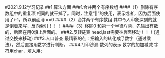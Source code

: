#2021.9.12学习记录
##1.算法方面
###1.合并两个有序数组
####（1）删除有序数组中的重复项
相同的就干掉了。同时，注意“||”的使用，表示或者，因为后面使用了i-1，所以前面用i==0
####（2）合并两个有序数组
其中令人印象深刻的就是倒着来写，反向索引！！！
####（3）移除0
和第一个半径八两，先输出有数的，后面在用0填上后面的。
###2.反转链表
head,last需要往后面移动！！！(通过交换来移动)
###3.人口普查
最精彩的点：把输入的转化成了数字（通过乘法），然后直接用数字进行判断。
###4.打印沙漏
数列的表示
数字的加加减减
字符用char，填入用c
